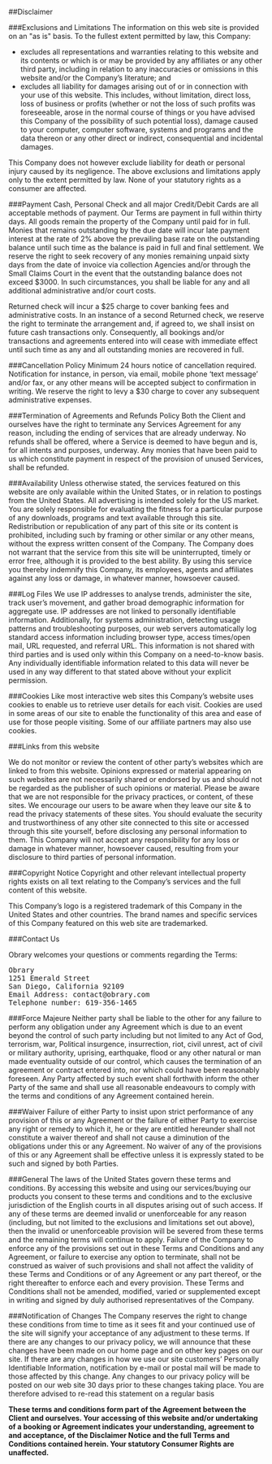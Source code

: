 ##Disclaimer

###Exclusions and Limitations
The information on this web site is provided on an "as is" basis. To the fullest extent permitted by law, this Company:

* excludes all representations and warranties relating to this website and its contents or which is or may be provided by any affiliates or any other third party, including in relation to any inaccuracies or omissions in this website and/or the Company’s literature; and
* excludes all liability for damages arising out of or in connection with your use of this website. This includes, without limitation, direct loss, loss of business or profits (whether or not the loss of such profits was foreseeable, arose in the normal course of things or you have advised this Company of the possibility of such potential loss), damage caused to your computer, computer software, systems and programs and the data thereon or any other direct or indirect, consequential and incidental damages.

This Company does not however exclude liability for death or personal injury caused by its negligence. The above exclusions and limitations apply only to the extent permitted by law. None of your statutory rights as a consumer are affected. 

###Payment
Cash, Personal Check and all major Credit/Debit Cards are all acceptable methods of payment. Our Terms are payment in full within thirty days. All goods remain the property of the Company until paid for in full. Monies that remains outstanding by the due date will incur late payment interest at the rate of 2% above the prevailing base rate on the outstanding balance until such time as the balance is paid in full and final settlement. We reserve the right to seek recovery of any monies remaining unpaid sixty days from the date of invoice via collection Agencies and/or through the Small Claims Court in the event that the outstanding balance does not exceed $3000. In such circumstances, you shall be liable for any and all additional administrative and/or court costs.

Returned check will incur a $25 charge to cover banking fees and administrative costs. In an instance of a second Returned check, we reserve the right to terminate the arrangement and, if agreed to, we shall insist on future cash transactions only. Consequently, all bookings and/or transactions and agreements entered into will cease with immediate effect until such time as any and all outstanding monies are recovered in full.

###Cancellation Policy
Minimum 24 hours notice of cancellation required. Notification for instance, in person, via email, mobile phone ‘text message’ and/or fax, or any other means will be accepted subject to confirmation in writing. We reserve the right to levy a $30 charge to cover any subsequent administrative expenses.

###Termination of Agreements and Refunds Policy
Both the Client and ourselves have the right to terminate any Services Agreement for any reason, including the ending of services that are already underway. No refunds shall be offered, where a Service is deemed to have begun and is, for all intents and purposes, underway. Any monies that have been paid to us which constitute payment in respect of the provision of unused Services, shall be refunded.

###Availability
Unless otherwise stated, the services featured on this website are only available within the United States, or in relation to postings from the United States. All advertising is intended solely for the US market. You are solely responsible for evaluating the fitness for a particular purpose of any downloads, programs and text available through this site. Redistribution or republication of any part of this site or its content is prohibited, including such by framing or other similar or any other means, without the express written consent of the Company. The Company does not warrant that the service from this site will be uninterrupted, timely or error free, although it is provided to the best ability. By using this service you thereby indemnify this Company, its employees, agents and affiliates against any loss or damage, in whatever manner, howsoever caused.

###Log Files
We use IP addresses to analyse trends, administer the site, track user’s movement, and gather broad demographic information for aggregate use. IP addresses are not linked to personally identifiable information. Additionally, for systems administration, detecting usage patterns and troubleshooting purposes, our web servers automatically log standard access information including browser type, access times/open mail, URL requested, and referral URL. This information is not shared with third parties and is used only within this Company on a need-to-know basis. Any individually identifiable information related to this data will never be used in any way different to that stated above without your explicit permission.

###Cookies
Like most interactive web sites this Company’s website uses cookies to enable us to retrieve user details for each visit. Cookies are used in some areas of our site to enable the functionality of this area and ease of use for those people visiting. Some of our affiliate partners may also use cookies.

###Links from this website

We do not monitor or review the content of other party’s websites which are linked to from this website. Opinions expressed or material appearing on such websites are not necessarily shared or endorsed by us and should not be regarded as the publisher of such opinions or material. Please be aware that we are not responsible for the privacy practices, or content, of these sites. We encourage our users to be aware when they leave our site & to read the privacy statements of these sites. You should evaluate the security and trustworthiness of any other site connected to this site or accessed through this site yourself, before disclosing any personal information to them. This Company will not accept any responsibility for any loss or damage in whatever manner, howsoever caused, resulting from your disclosure to third parties of personal information.

###Copyright Notice
Copyright and other relevant intellectual property rights exists on all text relating to the Company’s services and the full content of this website.

This Company’s logo is a registered trademark of this Company in the United States and other countries. The brand names and specific services of this Company featured on this web site are trademarked.

###Contact Us

Obrary welcomes your questions or comments regarding the Terms:

<pre>
Obrary
1251 Emerald Street
San Diego, California 92109
Email Address: contact@obrary.com
Telephone number: 619-356-1465
</pre>
###Force Majeure
Neither party shall be liable to the other for any failure to perform any obligation under any Agreement which is due to an event beyond the control of such party including but not limited to any Act of God, terrorism, war, Political insurgence, insurrection, riot, civil unrest, act of civil or military authority, uprising, earthquake, flood or any other natural or man made eventuality outside of our control, which causes the termination of an agreement or contract entered into, nor which could have been reasonably foreseen. Any Party affected by such event shall forthwith inform the other Party of the same and shall use all reasonable endeavours to comply with the terms and conditions of any Agreement contained herein.

###Waiver
Failure of either Party to insist upon strict performance of any provision of this or any Agreement or the failure of either Party to exercise any right or remedy to which it, he or they are entitled hereunder shall not constitute a waiver thereof and shall not cause a diminution of the obligations under this or any Agreement. No waiver of any of the provisions of this or any Agreement shall be effective unless it is expressly stated to be such and signed by both Parties.

###General
The laws of the United States govern these terms and conditions. By accessing this website and using our services/buying our products you consent to these terms and conditions and to the exclusive jurisdiction of the English courts in all disputes arising out of such access. If any of these terms are deemed invalid or unenforceable for any reason (including, but not limited to the exclusions and limitations set out above), then the invalid or unenforceable provision will be severed from these terms and the remaining terms will continue to apply. Failure of the Company to enforce any of the provisions set out in these Terms and Conditions and any Agreement, or failure to exercise any option to terminate, shall not be construed as waiver of such provisions and shall not affect the validity of these Terms and Conditions or of any Agreement or any part thereof, or the right thereafter to enforce each and every provision. These Terms and Conditions shall not be amended, modified, varied or supplemented except in writing and signed by duly authorised representatives of the Company.

###Notification of Changes
The Company reserves the right to change these conditions from time to time as it sees fit and your continued use of the site will signify your acceptance of any adjustment to these terms. If there are any changes to our privacy policy, we will announce that these changes have been made on our home page and on other key pages on our site. If there are any changes in how we use our site customers’ Personally Identifiable Information, notification by e-mail or postal mail will be made to those affected by this change. Any changes to our privacy policy will be posted on our web site 30 days prior to these changes taking place. You are therefore advised to re-read this statement on a regular basis

**These terms and conditions form part of the Agreement between the Client and ourselves. Your accessing of this website and/or undertaking of a booking or Agreement indicates your understanding, agreement to and acceptance, of the Disclaimer Notice and the full Terms and Conditions contained herein. Your statutory Consumer Rights are unaffected.**